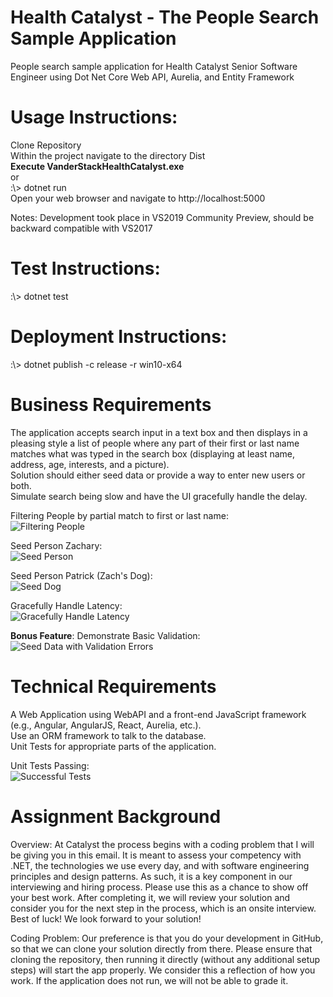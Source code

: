# Health Catalyst - The People Search Sample Application
People search sample application for Health Catalyst Senior Software Engineer using Dot Net Core Web API, Aurelia, and Entity Framework

# Usage Instructions:
Clone Repository  
Within the project navigate to the directory Dist  
**Execute VanderStackHealthCatalyst.exe**  
or  
:\\> dotnet run  
Open your web browser and navigate to http://localhost:5000  
  
    
Notes: Development took place in VS2019 Community Preview, should be backward compatible with VS2017  
  
# Test Instructions:  
:\\> dotnet test  
  
# Deployment Instructions:
:\\> dotnet publish -c release -r win10-x64  

# Business Requirements

The application accepts search input in a text box and then displays in a pleasing style a list of people where any part of their first or last name matches what was typed in the search box (displaying at least name, address, age, interests, and a picture).  
Solution should either seed data or provide a way to enter new users or both.  
Simulate search being slow and have the UI gracefully handle the delay.  
  
Filtering People by partial match to first or last name:  
![Filtering People](https://raw.githubusercontent.com/vanderstack/VanderStackHealthCatalyst/master/HealthCatalystPeopleSearch/static/Demo/filter.gif)  
  
Seed Person Zachary:  
![Seed Person](https://raw.githubusercontent.com/vanderstack/VanderStackHealthCatalyst/master/HealthCatalystPeopleSearch/static/Demo/seed-zach.gif)  
  
Seed Person Patrick (Zach's Dog):  
![Seed Dog](https://raw.githubusercontent.com/vanderstack/VanderStackHealthCatalyst/master/HealthCatalystPeopleSearch/static/Demo/seed-patrick.gif)  
  
Gracefully Handle Latency:  
![Gracefully Handle Latency](https://raw.githubusercontent.com/vanderstack/VanderStackHealthCatalyst/master/HealthCatalystPeopleSearch/static/Demo/latency.gif)  
  
**Bonus Feature**: Demonstrate Basic Validation:  
![Seed Data with Validation Errors](https://raw.githubusercontent.com/vanderstack/VanderStackHealthCatalyst/master/HealthCatalystPeopleSearch/static/Demo/validation.gif)  
  
# Technical Requirements

A Web Application using WebAPI and a front-end JavaScript framework (e.g., Angular, AngularJS, React, Aurelia, etc.).  
Use an ORM framework to talk to the database.  
Unit Tests for appropriate parts of the application.  
  
Unit Tests Passing:  
![Successful Tests](https://raw.githubusercontent.com/vanderstack/VanderStackHealthCatalyst/master/HealthCatalystPeopleSearch/static/Demo/tests.gif)  
  
# Assignment Background

Overview:
At Catalyst the process begins with a coding problem that I will be giving you in this email.  It is meant to assess your competency with .NET, the technologies we use every day, and with software engineering principles and design patterns. As such, it is a key component in our interviewing and hiring process.  Please use this as a chance to show off your best work. After completing it, we will review your solution and consider you for the next step in the process, which is an onsite interview.  Best of luck! We look forward to your solution!

Coding Problem:
Our preference is that you do your development in GitHub, so that we can clone your solution directly from there. Please ensure that cloning the repository, then running it directly (without any additional setup steps) will start the app properly. We consider this a reflection of how you work. If the application does not run, we will not be able to grade it.
